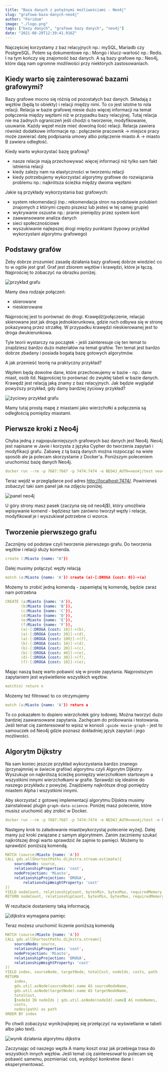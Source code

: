 ```yaml
---
title: "Baza danych z potężnymi możliwościami - Neo4j"
slug: "grafowa-baza-danych-neo4j"
author: "Feridum"
image: "./logo.png"
tags: ["bazy danych", "grafowe bazy danych", "neo4j"]
date: "2021-08-29T12:39:41.916Z"
---
```


Najczęściej korzystamy z baz relacyjnych np.: mySQL, Mariadb czy PostgreSQL. Potem są dokumentowe np.: Mongo i klucz-wartość np.: Redis. I na tym kończy się znajomość baz danych. A są bazy grafowe np.: Neo4j, które dają nam ogromne możliwości przy niektórych zastosowaniach.

<!--more-->

## Kiedy warto się zainteresować bazami grafowymi?

Bazy grafowe mocno się różnią od pozostałych baz danych. Składają z węzłów (będą to obiekty) i relacji między nimi. To co jest istotne to rola relacji. Relacja w bazie grafowej niesie dużo więcej informacji na temat połączenia między węzłami niż w przypadku bazy relacyjnej. Tutaj relacja nie ma żadnych ograniczeń jeśli chodzi o tworzenie, modyfikowanie, usuwanie. Każdy węzeł może mieć dowolną ilość relacji. Relacja zawiera również dodatkowe informacje np.: połączenie pracownik → miejsce pracy może zawierać datę podpisania umowy albo połączenie miasto A → miasto B zawiera odległość. 

Kiedy warto wykorzystać bazę grafową?

- nasze relacje mają przechowywać więcej informacji niż tylko sam fakt istnienia relacji
- kiedy zależy nam na elastyczności w tworzeniu relacji
- kiedy potrzebujemy wykorzystać algorytmy grafowe do rozwiązania problemu np.: najkrótsza ścieżka między dwoma węzłami

Jakie są przykłady wykorzystania baz grafowych:

- system rekomendacji (np.: rekomendacja stron na podstawie polubień znajomych z którymi często piszesz lub jesteś w tej samej grupie)
- wykrywanie oszustw np.: pranie pieniędzy przez system kont
- zaawansowane analiza danych
- sieci społecznościowe
- wyszukiwanie najlepszej drogi między punktami (typowy przykład wykorzystani algorytmu grafowego)

## Podstawy grafów

Żeby dobrze zrozumieć zasadę działania bazy grafowej dobrze wiedzieć co to w ogóle jest graf. Graf jest zbiorem węzłów i krawędzi, które je łączą.  Najprościej to zobaczyć na obrazku  poniżej.

![przykład grafu](./graf-example.png)

Mamy dwa rodzaje połączeń:

- skierowane
- nieskierowane

Najprościej jest to porównać do drogi. Krawędź(połączenie, relacja) skierowane jest jak droga jednokierunkowa, gdzie ruch odbywa się w stronę pokazywaną przez strzałkę. W przypadku krawędzi nieskierowanej jest to droga dwukierunkowa.

Tyle teorii wystarczy na początek - jeśli zainteresuje cię ten temat to znajdziesz bardzo dużo materiałów na temat grafów. Ten temat jest bardzo dobrze zbadany i posiada bogatą bazę gotowych algorytmów. 

A jak przenieść teorię na praktyczny przykład?

Węzłem będą dowolne dane, które przechowujemy w bazie - np.: dane miast, osób itd. Najprościej to porównać do zwykłej tabeli w bazie danych. Krawędź jest relacją jaką znamy z baz relacyjnych. Jak będzie wyglądał powyższy przykład, gdy damy bardziej życiowy przykład?

![życiowy przykład grafu](./live-graf-example.png)

Mamy tutaj prostą mapę z miastami jako wierzchołki a połączenia są odległością pomiędzy miastami.

## Pierwsze kroki z Neo4j

Chyba jedną z najpopularniejszych grafowych baz danych jest Neo4j. Neo4j jest napisane w Javie i korzysta z języka Cypher do tworzenia zapytań i modyfikacji grafu. Zabawę z tą bazą danych można rozpocząć na wiele sposób ale ja polecam skorzystanie z Docker'a. Poniższym poleceniem uruchomisz bazę danych Neo4j.

```yaml
docker run --rm -p 7687:7687 -p 7474:7474 -e NEO4J_AUTH=neo4j/test neo4j
```

Teraz wejdź w przeglądarce pod adres [http://localhost:7474/](http://localhost:7474/). Powinieneś zobaczyć taki sam panel jak na zdjęciu poniżej.

![panel neo4j](./neo4j-panel.png)

U góry strony masz pasek (zaczyna się od neo4j$), który umożliwia wpisywanie komend - będziesz tam zarówno tworzył węzły i relacje, modyfikował je i wyszukiwał potrzebne ci wzorce.

## Tworzenie pierwszego grafu

Zacznijmy od podstaw czyli tworzenie pierwszego grafu. Do tworzenia węzłów i relacji służy komenda.

```yaml
create (:Miasto {name: "A"})
```

Dalej musimy połączyć węzły relacją

```yaml
match (a:Miasto {name: 'A'}) create (a)-[:DROGA {cost: 0}]->(a)
```

Możemy to zrobić jedną komendą - zapamiętaj tę komendę, będzie zaraz nam potrzebna

```yaml
CREATE (a:Miasto {name: 'A'}),
       (b:Miasto {name: 'B'}),
       (c:Miasto {name: 'C'}),
       (d:Miasto {name: 'D'}),
       (e:Miasto {name: 'E'}),
       (f:Miasto {name: 'F'}),
       (a)-[:DROGA {cost: 10}]->(b),
       (a)-[:DROGA {cost: 20}]->(d),
       (a)-[:DROGA {cost: 100}]->(f),
       (b)-[:DROGA {cost: 10}]->(d),
       (b)-[:DROGA {cost: 20}]->(c),
       (b)-[:DROGA {cost: 40}]->(e),
       (d)-[:DROGA {cost: 30}]->(f),
       (f)-[:DROGA {cost: 10}]->(e);
```

Mając naszą bazę warto pobawić się w proste zapytania. Najprostszym zapytaniem jest wyświetlenie wszystkich węzłów.

```yaml
match(n) return n
```

Możemy też filtrować to co otrzymujemy

```yaml
match (a:Miasto {name: 'A'}) return a
```

To co pokazałem to dopiero wierzchołek góry lodowej. Można tworzyć dużo bardziej zaawansowane zapytania. Zachęcam do próbowania i testowania. Jeśli temat cię zainteresował to wpisz w konsoli `:guide movie-graph` - jest to samouczek od Neo4j gdzie poznasz dokładniej język zapytań i jego możliwości.

## Algorytm Dijkstry

Na sam koniec jeszcze przykład wykorzystania bardzo znanego (przynajmniej w świecie grafów) algorytmu czyli Algorytm Dijkstry. Wyszukuje on najkrótszą ścieżkę pomiędzy wierzchołkiem startowym a wszystkimi innymi wierzchołkami w grafie. Sprawdzi się idealnie do naszego przykładu z powyżej. Znajdziemy najkrótsze drogi pomiędzy miastem Alpha i wszystkimi innymi. 

Aby skorzystać z gotowej implementacji algorytmu Dijsktra musimy zainstalować plugin `graph-data-science`. Poniżej masz polecenie, które musisz uruchomić aby zrobić w Docker.

```yaml
docker run --rm -p 7687:7687 -p 7474:7474 -e NEO4J_AUTH=neo4j/test -e NEO4JLABS_PLUGINS='["graph-data-science"]'  neo4j
```

Następny krok to załadowanie miast(wykorzystaj polecenie wyżej). Dalej mamy już kroki związane z samym algorytmem. Zanim zaczniemy szukać najkrótszej drogi warto sprawdzić ile zajmie to pamięci. Możemy to sprawdzić poniższą komendą.

```yaml
MATCH (source:Miasto {name: 'A'})
CALL gds.allShortestPaths.dijkstra.stream.estimate({
    sourceNode: source,
    relationshipProperties: 'cost',
    nodeProjection: 'Miasto',
    relationshipProjection: 'DROGA',
		relationshipWeightProperty: 'cost'
})
YIELD nodeCount, relationshipCount, bytesMin, bytesMax, requiredMemory
RETURN nodeCount, relationshipCount, bytesMin, bytesMax, requiredMemory
```

W rezultacie dostaniemy taką informację.

![dijkstra wymagana pamięc](./disjktra-estimate.png)

Teraz możesz uruchomić liczenie poniższą komendą 

```yaml
MATCH (source:Miasto {name: 'A'})
CALL gds.allShortestPaths.dijkstra.stream({
    sourceNode: source,
    relationshipProperties: 'cost',
    nodeProjection: 'Miasto',
    relationshipProjection: 'DROGA',
    relationshipWeightProperty: 'cost'
})
YIELD index, sourceNode, targetNode, totalCost, nodeIds, costs, path
RETURN
    index,
    gds.util.asNode(sourceNode).name AS sourceNodeName,
    gds.util.asNode(targetNode).name AS targetNodeName,
    totalCost,
    [nodeId IN nodeIds | gds.util.asNode(nodeId).name] AS nodeNames,
    costs,
    nodes(path) as path
ORDER BY index
```

Po chwili zobaczysz wynik(najlepiej się przełączyć na wyświetlanie w tabeli albo jako text).

![wynik działania algorytmu dijkstra](./disjktra-result.png)

Zaczynając od naszego węzła A mamy koszt oraz jak przebiega trasa do wszystkich innych węzłów. Jeśli temat cię zainteresował to polecam się pobawić samemu, pozmieniać coś, wydobyć konkretne dane i eksperymentować.